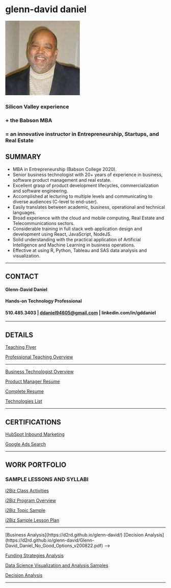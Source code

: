 # glenn-david daniel

![Headshot](./DD-Bizhead_234x234.jpg "Glenn-David Daniel")

### Silicon Valley experience 

### + the Babson MBA 

### = an innovative instructor in Entrepreneurship, Startups, and Real Estate

## SUMMARY
*	MBA in Entrepreneurship (Babson College 2020).
*	Senior business technologist with 20+ years of experience in business, software product management and real estate.
*	Excellent grasp of product development lifecycles, commercialization and software engineering.
*	Accomplished at lecturing to multiple levels and communicating to diverse audiences (C-level to end-user).
*	Easily translates between academic, business, operational and technical languages.  
*	Broad experience with the cloud and mobile computing, Real Estate and Telecommunications sectors.
*	Considerable training in full stack web application design and development using React, JavaScript, NodeJS.
*	Solid understanding with the practical application of Artificial Intelligence and Machine Learning in business operations.
*	Effective at using R, Python, Tableau and SAS data analysis and visualization.

---

## CONTACT
#### Glenn-David Daniel
#### Hands-on Technology Professional
#### 510.485.3403 | ddaniel94605@gmail.com | linkedin.com/in/gddaniel
---

## DETAILS
[Teaching Flyer](Glenn-David_Daniel_FACULTY_Highlights_w-pics_v210319.pdf)    

[Professional Teaching Overview](https://d2rd.github.io/glenn-david/Resume_Overview_TEACH_201228b.pdf)  


<!---
[Curriculm Vitae](https://d2rd.github.io/glenn-david/)  
--->

---

[Business Technologist Overview](https://d2rd.github.io/glenn-david/Resume_Overview_TECH_201228.pdf)  

[Product Manager Resume](https://d2rd.github.io/glenn-david/david_daniel_PRODUCT_MANAGER_v210101.docx)  

[Complete Resume](https://d2rd.github.io/glenn-david/david_daniel_pm-tech_DETAILED_v210101.docx)  

[Technologies List](https://d2rd.github.io/glenn-david/Glenn-David_Daniel_Technology_List_v210324.pdf)  

---

## CERTIFICATIONS
[HubSpot Inbound Marketing](https://d2rd.github.io/glenn-david/Certificate_HubSpot_Inbound_Marketing.pdf)    

[Google Ads Search](https://d2rd.github.io/glenn-david/Google_Ad_Search_Certification_Certificate.pdf)  

---

## WORK PORTFOLIO

<!-- Links -->
### SAMPLE LESSONS AND SYLLABI  

[i2Biz Class Activities](https://d2rd.github.io/glenn-david/i2Biz_EDT_02_Class_Activities.pdf) 

[i2Biz Program Overview](https://d2rd.github.io/glenn-david/i2Biz_Program_Overview_2014.pdf)  

[i2Biz Topic Sample](https://d2rd.github.io/glenn-david/i2Biz_EDT-41_Recognizing_Opportunities1.pdf)  

[i2Biz Sample Lesson Plan](https://d2rd.github.io/glenn-david/i2Biz_Sample_Lesson_Plan_2014_Glenn-David_Daniel.pdf)  


---
<!-->
[Business Analysis](https://d2rd.github.io/glenn-david/)  

[Decision Analysis](https://d2rd.github.io/glenn-david/Glenn-David_Daniel_No_Good_Options_v200822.pdf)
-->

[Funding Strategies Analysis](https://d2rd.github.io/glenn-david/Paint-Pen_Scenarios_Entrepreneurial_Finance.pdf)

[Data Science Visualization and Analysis Samples](https://d2rd.github.io/glenn-david/)  

[Decision Analysis](https://d2rd.github.io/glenn-david/Glenn-David_Daniel_No_Good_Options_v200822.pdf)

<!--
[Sample Developer Projects](https://d2rd.github.io/glenn-david/" Work completed as an apprentice at the Lambda School for Computer Science and Learners Guild.")  
-->
---

<!--

## AFTER HOURS
[Glenn-David's Gallery](https://d2rd.github.io/glenn-david/)  
Favorite photos I've taken.  

[My Musical Life](https://d2rd.github.io/glenn-david/)  
Video clips in performance.  
-->